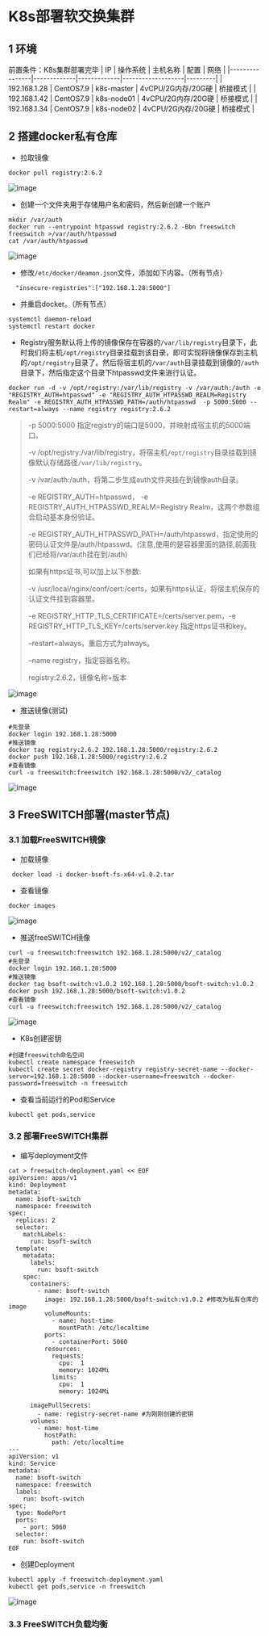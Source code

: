 # K8s部署软交换集群
## 1 环境
前置条件：K8s集群部署完毕
|       IP       |   操作系统  |   主机名称  |       配置        |    网络 |
|----------------|-------------|-------------|-------------------|---------|
|  192.168.1.28  |  CentOS7.9  |  k8s-master | 4vCPU/2G内存/20G硬 | 桥接模式 |
|  192.168.1.42  |  CentOS7.9  |  k8s-node01 | 4vCPU/2G内存/20G硬 | 桥接模式 |
|  192.168.1.34  |  CentOS7.9  |  k8s-node02 | 4vCPU/2G内存/20G硬 | 桥接模式 |

## 2 搭建docker私有仓库
- 拉取镜像
```
docker pull registry:2.6.2
```
![image](https://github.com/kenlab-chung/kenlab-chung.github.io/assets/59462735/c0944993-9cfb-4e0f-980b-fdf33ff4c9d4)

- 创建一个文件夹用于存储用户名和密码，然后新创建一个账户
```
mkdir /var/auth
docker run --entrypoint htpasswd registry:2.6.2 -Bbn freeswitch freeswitch >/var/auth/htpasswd
cat /var/auth/htpasswd
```
![image](https://github.com/kenlab-chung/kenlab-chung.github.io/assets/59462735/c3937f05-a250-4584-8910-deb6bfd17702)

- 修改`/etc/docker/deamon.json`文件，添加如下内容。（所有节点）
```
  "insecure-registries":["192.168.1.28:5000"]
```
- 并重启docker。（所有节点）
```
systemctl daemon-reload
systemctl restart docker
```
- Registry服务默认将上传的镜像保存在容器的`/var/lib/registry`目录下，此时我们将主机`/opt/registry`目录挂载到该目录，即可实现将镜像保存到主机的`/opt/registry`目录了。然后将宿主机的`/var/auth`目录挂载到镜像的`/auth`目录下，然后指定这个目录下htpasswd文件来进行认证。
```
docker run -d -v /opt/registry:/var/lib/registry -v /var/auth:/auth -e "REGISTRY_AUTH=htpasswd" -e "REGISTRY_AUTH_HTPASSWD_REALM=Registry Realm" -e REGISTRY_AUTH_HTPASSWD_PATH=/auth/htpasswd  -p 5000:5000 --restart=always --name registry registry:2.6.2
```
> -p 5000:5000 指定registry的端口是5000，并映射成宿主机的5000端口。
> 
> -v /opt/registry:/var/lib/registry，将宿主机`/opt/registry`目录挂载到镜像默认存储路径`/var/lib/registry`。
> 
> -v /var/auth:/auth，将第二步生成auth文件夹挂在到镜像auth目录。
>
> -e REGISTRY_AUTH=htpasswd， -e REGISTRY_AUTH_HTPASSWD_REALM=Registry Realm，这两个参数组合启动基本身份验证。
>
> -e REGISTRY_AUTH_HTPASSWD_PATH=/auth/htpasswd，指定使用的密码认证文件是/auth/htpasswd。(注意,使用的是容器里面的路径,前面我们已经将/var/auth挂在到/auth)
>
> 如果有https证书,可以加上以下参数:
>
> -v /usr/local/nginx/conf/cert:/certs，如果有https认证，将宿主机保存的认证文件挂到容器里。
>
> -e REGISTRY_HTTP_TLS_CERTIFICATE=/certs/server.pem，-e REGISTRY_HTTP_TLS_KEY=/certs/server.key 指定https证书和key。
>
> –restart=always，重启方式为always。
>
> –name registry，指定容器名称。
>
> registry:2.6.2，镜像名称+版本

![image](https://github.com/kenlab-chung/kenlab-chung.github.io/assets/59462735/5e3e986c-5e26-40d0-808f-ac49364155a8)

- 推送镜像(测试)
```
#先登录
docker login 192.168.1.28:5000
#推送镜像
docker tag registry:2.6.2 192.168.1.28:5000/registry:2.6.2
docker push 192.168.1.28:5000/registry:2.6.2
#查看镜像
curl -u freeswitch:freeswitch 192.168.1.28:5000/v2/_catalog
```
![image](https://github.com/kenlab-chung/kenlab-chung.github.io/assets/59462735/4aa235b1-d802-4a47-870b-01551c70816a)

##  3 FreeSWITCH部署(master节点)
### 3.1 加载FreeSWITCH镜像
- 加载镜像
```
 docker load -i docker-bsoft-fs-x64-v1.0.2.tar
```
- 查看镜像
```
docker images
```
![image](https://github.com/kenlab-chung/kenlab-chung.github.io/assets/59462735/00509da9-c9ca-47b7-baa0-6e46a5a181cc)

- 推送freeSWITCH镜像
```
curl -u freeswitch:freeswitch 192.168.1.28:5000/v2/_catalog
#先登录
docker login 192.168.1.28:5000
#推送镜像
docker tag bsoft-switch:v1.0.2 192.168.1.28:5000/bsoft-switch:v1.0.2
docker push 192.168.1.28:5000/bsoft-switch:v1.0.2
#查看镜像
curl -u freeswitch:freeswitch 192.168.1.28:5000/v2/_catalog
```
![image](https://github.com/kenlab-chung/kenlab-chung.github.io/assets/59462735/9f4cebac-4da9-469c-9db3-ada683013877)

- K8s创建密钥
```
#创建freeswitch命名空间
kubectl create namespace freeswitch
kubectl create secret docker-registry registry-secret-name --docker-server=192.168.1.28:5000 --docker-username=freeswitch --docker-password=freeswitch -n freeswitch
```
- 查看当前运行的Pod和Service
```
kubectl get pods,service
```
### 3.2 部署FreeSWITCH集群
- 编写deployment文件
```
cat > freeswitch-deployment.yaml << EOF
apiVersion: apps/v1
kind: Deployment
metadata:
  name: bsoft-switch
  namespace: freeswitch
spec:
  replicas: 2
  selector:
    matchLabels:
      run: bsoft-switch
  template:
    metadata:
      labels:
        run: bsoft-switch
    spec:
      containers:
        - name: bsoft-switch
          image: 192.168.1.28:5000/bsoft-switch:v1.0.2 #修改为私有仓库的image
          volumeMounts:
            - name: host-time
              mountPath: /etc/localtime
          ports:
            - containerPort: 5060
          resources:
            requests:
              cpu:  1
              memory: 1024Mi
            limits:
              cpu:  1
              memory: 1024Mi

      imagePullSecrets:
        - name: registry-secret-name #为刚刚创建的密钥
      volumes:
        - name: host-time
          hostPath:
            path: /etc/localtime
---
apiVersion: v1
kind: Service
metadata:
  name: bsoft-switch
  namespace: freeswitch
  labels:
    run: bsoft-switch
spec:
  type: NodePort
  ports:
    - port: 5060
  selector:
    run: bsoft-switch
EOF
```
- 创建Deployment
```
kubectl apply -f freeswitch-deployment.yaml
kubectl get pods,service -n freeswitch
```
![image](https://github.com/kenlab-chung/kenlab-chung.github.io/assets/59462735/f29196f1-67be-4a78-a8cf-e0f5df64b54f)

### 3.3 FreeSWITCH负载均衡
